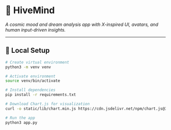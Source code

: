 # 🌌 HiveMind

*A cosmic mood and dream analysis app with X-inspired UI, avatars, and human input-driven insights.*

---

## 🧪 Local Setup

```bash
# Create virtual environment
python3 -m venv venv

# Activate environment
source venv/bin/activate

# Install dependencies
pip install -r requirements.txt

# Download Chart.js for visualization
curl -o static/lib/chart.min.js https://cdn.jsdelivr.net/npm/chart.js@3.9.1/dist/chart.min.js

# Run the app
python3 app.py
